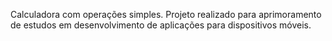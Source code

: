 Calculadora com operações simples. Projeto realizado para aprimoramento de estudos em desenvolvimento de aplicações para dispositivos móveis.